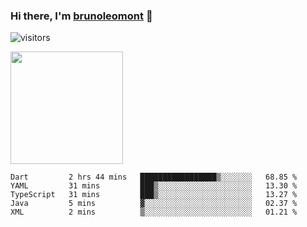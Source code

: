 ### Hi there, I'm [brunoleomont](https://www.linkedin.com/in/brunoleomont/) 👋

![visitors](https://visitor-badge.glitch.me/badge?page_id=page.id)

<img height="180em" src="https://github-readme-stats.vercel.app/api?username=brunoleomont&show_icons=true&hide_border=true&&count_private=true&include_all_commits=true" />

<!--START_SECTION:waka-->
```text
Dart         2 hrs 44 mins   █████████████████▒░░░░░░░   68.85 % 
YAML         31 mins         ███▒░░░░░░░░░░░░░░░░░░░░░   13.30 % 
TypeScript   31 mins         ███▒░░░░░░░░░░░░░░░░░░░░░   13.27 % 
Java         5 mins          ▓░░░░░░░░░░░░░░░░░░░░░░░░   02.37 % 
XML          2 mins          ▒░░░░░░░░░░░░░░░░░░░░░░░░   01.21 % 
```
<!--END_SECTION:waka-->

<!--
**brunoleomont/brunoleomont** is a ✨ _special_ ✨ repository because its `README.md` (this file) appears on your GitHub profile.

Here are some ideas to get you started:

- 🔭 I’m currently working on ...
- 🌱 I’m currently learning ...
- 👯 I’m looking to collaborate on ...
- 🤔 I’m looking for help with ...
- 💬 Ask me about ...
- 📫 How to reach me: ...
- 😄 Pronouns: ...
- ⚡ Fun fact: ...
-->

